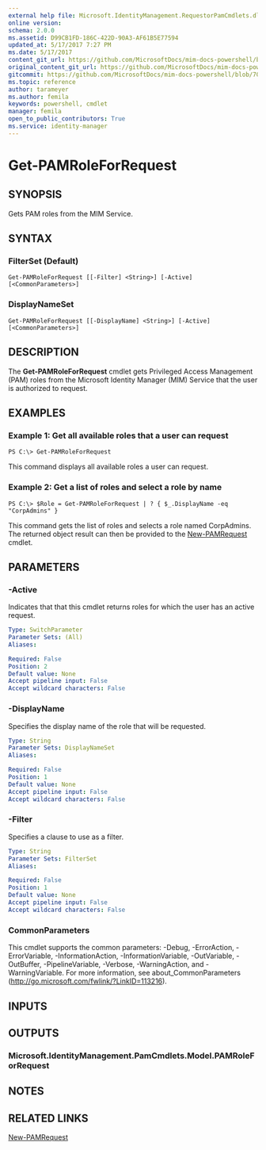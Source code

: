 ```yaml
---
external help file: Microsoft.IdentityManagement.RequestorPamCmdlets.dll-Help.xml
online version: 
schema: 2.0.0
ms.assetid: D99CB1FD-186C-422D-90A3-AF61B5E77594
updated_at: 5/17/2017 7:27 PM
ms.date: 5/17/2017
content_git_url: https://github.com/MicrosoftDocs/mim-docs-powershell/blob/master/mim-cmdlets/MIMPAM/vlatest/Get-PAMRoleForRequest.md
original_content_git_url: https://github.com/MicrosoftDocs/mim-docs-powershell/blob/master/mim-cmdlets/MIMPAM/vlatest/Get-PAMRoleForRequest.md
gitcommit: https://github.com/MicrosoftDocs/mim-docs-powershell/blob/700d23db59d8a09b3e8f23225322beb52d5b1d73/mim-cmdlets/MIMPAM/vlatest/Get-PAMRoleForRequest.md
ms.topic: reference
author: tarameyer
ms.author: femila
keywords: powershell, cmdlet
manager: femila
open_to_public_contributors: True
ms.service: identity-manager
---
```


# Get-PAMRoleForRequest

## SYNOPSIS
Gets PAM roles from the MIM Service.

## SYNTAX

### FilterSet (Default)
```
Get-PAMRoleForRequest [[-Filter] <String>] [-Active] [<CommonParameters>]
```

### DisplayNameSet
```
Get-PAMRoleForRequest [[-DisplayName] <String>] [-Active] [<CommonParameters>]
```

## DESCRIPTION
The **Get-PAMRoleForRequest** cmdlet gets Privileged Access Management (PAM) roles from the Microsoft Identity Manager (MIM) Service that the user is authorized to request.

## EXAMPLES

### Example 1: Get all available roles that a user can request
```
PS C:\> Get-PAMRoleForRequest
```

This command displays all available roles a user can request.

### Example 2: Get a list of roles and select a role by name
```
PS C:\> $Role = Get-PAMRoleForRequest | ? { $_.DisplayName -eq "CorpAdmins" }
```

This command gets the list of roles and selects a role named CorpAdmins.
The returned object result can then be provided to the [New-PAMRequest](./New-PAMRequest.md) cmdlet.

## PARAMETERS

### -Active
Indicates that that this cmdlet returns roles for which the user has an active request.

```yaml
Type: SwitchParameter
Parameter Sets: (All)
Aliases: 

Required: False
Position: 2
Default value: None
Accept pipeline input: False
Accept wildcard characters: False
```

### -DisplayName
Specifies the display name of the role that will be requested.

```yaml
Type: String
Parameter Sets: DisplayNameSet
Aliases: 

Required: False
Position: 1
Default value: None
Accept pipeline input: False
Accept wildcard characters: False
```

### -Filter
Specifies a clause to use as a filter.

```yaml
Type: String
Parameter Sets: FilterSet
Aliases: 

Required: False
Position: 1
Default value: None
Accept pipeline input: False
Accept wildcard characters: False
```

### CommonParameters
This cmdlet supports the common parameters: -Debug, -ErrorAction, -ErrorVariable, -InformationAction, -InformationVariable, -OutVariable, -OutBuffer, -PipelineVariable, -Verbose, -WarningAction, and -WarningVariable. For more information, see about_CommonParameters (http://go.microsoft.com/fwlink/?LinkID=113216).

## INPUTS

## OUTPUTS

### Microsoft.IdentityManagement.PamCmdlets.Model.PAMRoleForRequest

## NOTES

## RELATED LINKS

[New-PAMRequest](xref:MIMPAM/vlatest/New-PAMRequest.md)


